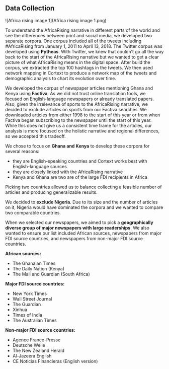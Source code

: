 ## Data Collection

![Africa rising image 1](Africa rising image 1.png)

To understand the AfricaRising narrative in different parts of the world and see the differences between print and social media, we developed two separate corpora. One corpus included all of the tweets including #AfricaRising from January 1, 2011 to April 13, 2018. The Twitter corpus was developed using **Pytheas**. With Twitter, we knew that couldn’t go all the way back to the start of the AfricaRising narrative but we wanted to get a clear picture of what AfricaRising means in the digital space. After build the corpus, we extracted the top 100 hashtags in the tweets. We then used network mapping in Cortext to produce a network map of the tweets and demographic analysis to chart its evolution over time. 

We developed the corpus of newspaper articles mentioning Ghana and Kenya using **Factiva**. As we did not trust online translation tools, we focused on English-language newspapers or already translated papers. Also, given the irrelevance of sports to the AfricaRising narrative, we decided to exclude articles on sports from our Factiva searches. We downloaded articles from either 1998 to the start of this year or from when Factiva began subscribing to the newspaper until the start of this year. While this does not give us a consistent time frame for the articles, our analysis is more focused on the holistic narrative and regional differences, so we accepted this tradeoff. 

We chose to focus on **Ghana and Kenya** to develop these corpora for several reasons:
* they are English-speaking countries and Cortext works best with English-language sources
* they are closely linked with the AfricaRising narrative
* Kenya and Ghana are two are of the large FDI recipients in Africa

Picking two countries allowed us to balance collecting a feasible number of articles and producing generalizable results. 

We decided to **exclude Nigeria**. Due to its size and the number of articles on it, Nigeria would have dominated the corpora and we wanted to compare two comparable countries.

When we selected our newspapers, we aimed to pick a **geographically diverse group of major newspapers with large readerships**. We also wanted to ensure our list included African sources, newspapers from major FDI source countries, and newspapers from non-major FDI source countries. 

**African sources:**
* The Ghanaian Times 
* The Daily Nation (Kenya)
* The Mail and Guardian (South Africa)

**Major FDI source countries:**
* New York Times
* Wall Street Journal
* The Guardian
* Xinhua 
* Times of India
* The Australian Times

**Non-major FDI source countries:**
* Agence France-Presse
* Deutsche Welle
* The New Zealand Herald
* Al-Jazeera English
* CE Noticias Financieras (English version)
